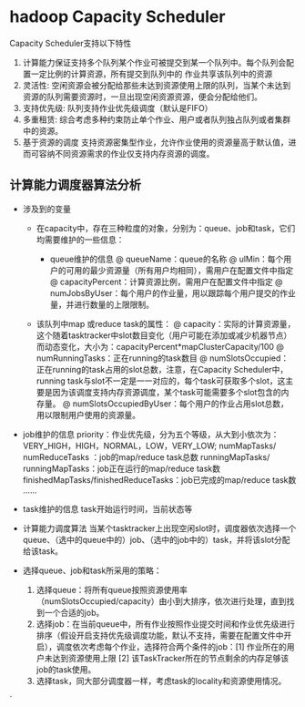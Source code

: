 # hadoop Capacity Scheduler

Capacity Scheduler支持以下特性
  1.	计算能力保证支持多个队列某个作业可被提交到某一个队列中。每个队列会配置一定比例的计算资源，所有提交到队列中的 作业共享该队列中的资源
  2.	灵活性: 空闲资源会被分配给那些未达到资源使用上限的队列，当某个未达到资源的队列需要资源时，一旦出现空闲资源资源，便会分配给他们。
  3.  支持优先级: 队列支持作业优先级调度（默认是FIFO）
  4. 	多重租赁: 综合考虑多种约束防止单个作业、用户或者队列独占队列或者集群中的资源。
  5.	基于资源的调度 支持资源密集型作业，允许作业使用的资源量高于默认值，进而可容纳不同资源需求的作业仅支持内存资源的调度。
  
## 计算能力调度器算法分析 
* 涉及到的变量 
  * 在capacity中，存在三种粒度的对象，分别为：queue、job和task，它们均需要维护的一些信息：
    * queue维护的信息
@ queueName：queue的名称
@ ulMin：每个用户的可用的最少资源量（所有用户均相同），需用户在配置文件中指定
@ capacityPercent：计算资源比例，需用户在配置文件中指定
@ numJobsByUser：每个用户的作业量，用以跟踪每个用户提交的作业量，并进行数量的上限限制。

  * 该队列中map 或reduce task的属性：
@ capacity：实际的计算资源量，这个随着tasktracker中slot数目变化（用户可能在添加或减少机器节点）而动态变化，大小为：capacityPercent*mapClusterCapacity/100
@ numRunningTasks：正在running的task数目
@ numSlotsOccupied：正在running的task占用的slot总数，注意，在Capacity Scheduler中，running task与slot不一定是一一对应的，每个task可获取多个slot，这主要是因为该调度支持内存资源调度，某个task可能需要多个slot包含的内存量。
@ numSlotsOccupiedByUser：每个用户的作业占用slot总数，用以限制用户使用的资源量。

* job维护的信息
priority：作业优先级，分为五个等级，从大到小依次为：VERY_HIGH，HIGH，NORMAL，LOW，VERY_LOW;
numMapTasks/ numReduceTasks ：job的map/reduce task总数
runningMapTasks/ runningMapTasks：job正在运行的map/reduce task数
finishedMapTasks/finishedReduceTasks：job已完成的map/reduce task数
……
* 	task维护的信息
task开始运行时间，当前状态等

* 计算能力调度算法 
当某个tasktracker上出现空闲slot时，调度器依次选择一个queue、（选中的queue中的）job、（选中的job中的）task，并将该slot分配给该task。

* 选择queue、job和task所采用的策略：
  1. 	选择queue：将所有queue按照资源使用率（numSlotsOccupied/capacity）由小到大排序，依次进行处理，直到找到一个合适的job。
  2.	选择job：在当前queue中，所有作业按照作业提交时间和作业优先级进行排序（假设开启支持优先级调度功能，默认不支持，需要在配置文件中开启），调度依次考虑每个作业，选择符合两个条件的job：[1] 作业所在的用户未达到资源使用上限 [2] 该TaskTracker所在的节点剩余的内存足够该job的task使用。
  3.	选择task，同大部分调度器一样，考虑task的locality和资源使用情况。

`
